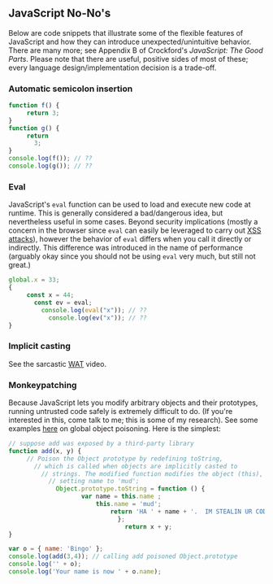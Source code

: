 ## JavaScript No-No's

Below are code snippets that illustrate some of the flexible features of
JavaScript and how they can introduce unexpected/unintuitive behavior. There
are many more; see Appendix B of Crockford's _JavaScript: The Good Parts_.
Please note that there are useful, positive sides of most of these; every
language design/implementation decision is a trade-off.

### Automatic semicolon insertion

```javascript
function f() {
     return 3;
}
function g() {
     return
       3;
}
console.log(f()); // ??
console.log(g()); // ??
```

### Eval

JavaScript's `eval` function can be used to load and execute new code at
runtime. This is generally considered a bad/dangerous idea, but nevertheless
useful in some cases. Beyond security implications (mostly a concern in the
browser since `eval` can easily be leveraged to carry out [XSS attacks](https://en.wikipedia.org/wiki/Cross-site_scripting)), however
the behavior of `eval` differs when you call it directly or indirectly. This
difference was introduced in the name of performance (arguably okay since you
should not be using `eval` very much, but still not great.)

```javascript
global.x = 33;
{
     const x = 44;
       const ev = eval;
         console.log(eval("x")); // ??
           console.log(ev("x")); // ??
}
```


### Implicit casting

See the sarcastic [WAT](https://www.destroyallsoftware.com/talks/wat) video.

### Monkeypatching

Because JavaScript lets you modify arbitrary objects and their prototypes,
running untrusted code safely is extremely difficult to do. (If you're
interested in this, come talk to me; this is some of my research).
See some examples
[here](https://github.com/google/caja/wiki/GlobalObjectPoisoning) on global
object poisoning. Here is the simplest:

```javascript
// suppose add was exposed by a third-party library
function add(x, y) {
     // Poison the Object prototype by redefining toString,
       // which is called when objects are implicitly casted to
         // strings. The modified function modifies the object (this), by
           // setting name to 'mud';
             Object.prototype.toString = function () {
                    var name = this.name ;
                        this.name = 'mud';
                            return 'HA ' + name + '.  IM STEALIN UR CODEZ!';
                              };
                                return x + y;
}

var o = { name: 'Bingo' };
console.log(add(3,4)); // calling add poisoned Object.prototype
console.log('' + o);
console.log('Your name is now ' + o.name);
```

